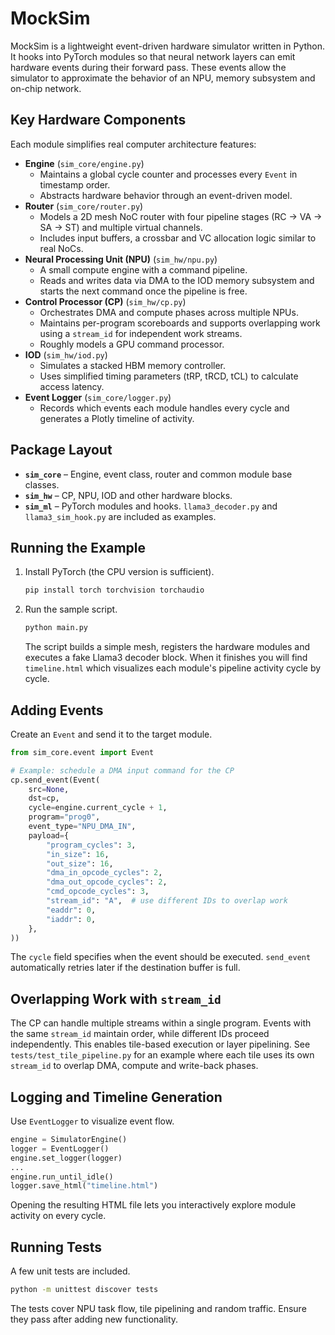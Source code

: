 # MockSim

MockSim is a lightweight event-driven hardware simulator written in Python. It hooks into PyTorch modules so that neural network layers can emit hardware events during their forward pass. These events allow the simulator to approximate the behavior of an NPU, memory subsystem and on-chip network.

## Key Hardware Components

Each module simplifies real computer architecture features:

- **Engine** (`sim_core/engine.py`)
  - Maintains a global cycle counter and processes every `Event` in timestamp order.
  - Abstracts hardware behavior through an event-driven model.
- **Router** (`sim_core/router.py`)
  - Models a 2D mesh NoC router with four pipeline stages (RC → VA → SA → ST) and multiple virtual channels.
  - Includes input buffers, a crossbar and VC allocation logic similar to real NoCs.
- **Neural Processing Unit (NPU)** (`sim_hw/npu.py`)
  - A small compute engine with a command pipeline.
  - Reads and writes data via DMA to the IOD memory subsystem and starts the next command once the pipeline is free.
- **Control Processor (CP)** (`sim_hw/cp.py`)
  - Orchestrates DMA and compute phases across multiple NPUs.
  - Maintains per-program scoreboards and supports overlapping work using a `stream_id` for independent work streams.
  - Roughly models a GPU command processor.
- **IOD** (`sim_hw/iod.py`)
  - Simulates a stacked HBM memory controller.
  - Uses simplified timing parameters (tRP, tRCD, tCL) to calculate access latency.
- **Event Logger** (`sim_core/logger.py`)
  - Records which events each module handles every cycle and generates a Plotly timeline of activity.

## Package Layout

- **`sim_core`** – Engine, event class, router and common module base classes.
- **`sim_hw`** – CP, NPU, IOD and other hardware blocks.
- **`sim_ml`** – PyTorch modules and hooks. `llama3_decoder.py` and `llama3_sim_hook.py` are included as examples.

## Running the Example

1. Install PyTorch (the CPU version is sufficient).
   ```bash
   pip install torch torchvision torchaudio
   ```
2. Run the sample script.
   ```bash
   python main.py
   ```
   The script builds a simple mesh, registers the hardware modules and executes a fake Llama3 decoder block. When it finishes you will find `timeline.html` which visualizes each module's pipeline activity cycle by cycle.

## Adding Events

Create an `Event` and send it to the target module.

```python
from sim_core.event import Event

# Example: schedule a DMA input command for the CP
cp.send_event(Event(
    src=None,
    dst=cp,
    cycle=engine.current_cycle + 1,
    program="prog0",
    event_type="NPU_DMA_IN",
    payload={
        "program_cycles": 3,
        "in_size": 16,
        "out_size": 16,
        "dma_in_opcode_cycles": 2,
        "dma_out_opcode_cycles": 2,
        "cmd_opcode_cycles": 3,
        "stream_id": "A",  # use different IDs to overlap work
        "eaddr": 0,
        "iaddr": 0,
    },
))
```

The `cycle` field specifies when the event should be executed. `send_event` automatically retries later if the destination buffer is full.

## Overlapping Work with `stream_id`

The CP can handle multiple streams within a single program. Events with the same `stream_id` maintain order, while different IDs proceed independently. This enables tile-based execution or layer pipelining. See `tests/test_tile_pipeline.py` for an example where each tile uses its own `stream_id` to overlap DMA, compute and write-back phases.

## Logging and Timeline Generation

Use `EventLogger` to visualize event flow.

```python
engine = SimulatorEngine()
logger = EventLogger()
engine.set_logger(logger)
...
engine.run_until_idle()
logger.save_html("timeline.html")
```

Opening the resulting HTML file lets you interactively explore module activity on every cycle.

## Running Tests

A few unit tests are included.

```bash
python -m unittest discover tests
```

The tests cover NPU task flow, tile pipelining and random traffic. Ensure they pass after adding new functionality.

